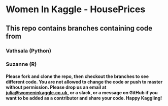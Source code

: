 # Women In Kaggle - HousePrices

## This repo contains branches containing code from

### Vathsala (Python)
### Suzanne (R)

#### Please fork and clone the repo, then checkout the branches to see different code. You are not allowed to change the code or push to master without permission. Please drop us an email at julia@womeninkaggle.co.uk, or a slack, or a message on GitHub if you want to be added as a contributor and share your code. Happy Kaggling!
